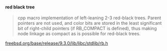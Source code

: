 #### red black tree

> cpp macro implementation of left-leaning 2-3 red-black trees.  Parent
> pointers are not used, and color bits are stored in the least significant
> bit of right-child pointers (if RB_COMPACT is defined), thus making node
> linkage as compact as is possible for red-black trees.

[freebsd.org/base/release/9.3.0/lib/libc/stdlib/rb.h](https://svnweb.freebsd.org/base/release/9.3.0/lib/libc/stdlib/rb.h?revision=268523&view=co)
